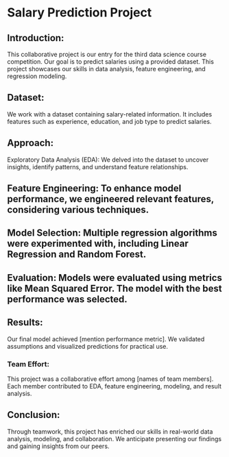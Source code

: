 # Salary Prediction Project

## Introduction:
This collaborative project is our entry for the third data science course competition. Our goal is to predict salaries using a provided dataset. This project showcases our skills in data analysis, feature engineering, and regression modeling.

## Dataset:
We work with a dataset containing salary-related information. It includes features such as experience, education, and job type to predict salaries.

## Approach:
Exploratory Data Analysis (EDA): We delved into the dataset to uncover insights, identify patterns, and understand feature relationships.

## Feature Engineering: To enhance model performance, we engineered relevant features, considering various techniques.

## Model Selection: Multiple regression algorithms were experimented with, including Linear Regression and Random Forest.

## Evaluation: Models were evaluated using metrics like Mean Squared Error. The model with the best performance was selected.

## Results:
Our final model achieved [mention performance metric]. We validated assumptions and visualized predictions for practical use.

### Team Effort:
This project was a collaborative effort among [names of team members]. Each member contributed to EDA, feature engineering, modeling, and result analysis.

## Conclusion:
Through teamwork, this project has enriched our skills in real-world data analysis, modeling, and collaboration. We anticipate presenting our findings and gaining insights from our peers.
